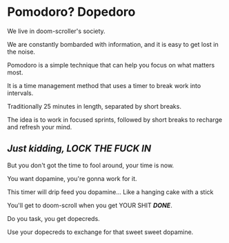 # Pomodoro? Dopedoro

We live in doom-scroller's society.

We are constantly bombarded with information, and it is easy to get lost in the noise.

Pomodoro is a simple technique that can help you focus on what matters most.

It is a time management method that uses a timer to break work into intervals.

Traditionally 25 minutes in length, separated by short breaks.

The idea is to work in focused sprints, followed by short breaks to recharge and refresh your mind.

## **_Just kidding, LOCK THE FUCK IN_**

But you don't got the time to fool around, your time is now.

You want dopamine, you're gonna work for it.

This timer will drip feed you dopamine... Like a hanging cake with a stick

You'll get to doom-scroll when you get YOUR SHIT **_DONE_**.

Do you task, you get dopecreds.

Use your dopecreds to exchange for that sweet sweet dopamine.
